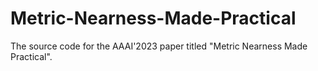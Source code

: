 # Metric-Nearness-Made-Practical
The source code for the AAAI'2023 paper titled "Metric Nearness Made Practical".
